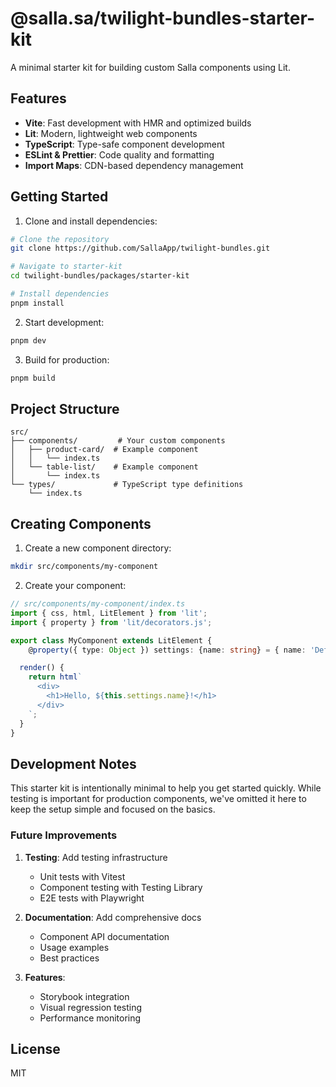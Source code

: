 # @salla.sa/twilight-bundles-starter-kit

A minimal starter kit for building custom Salla components using Lit.

## Features

- **Vite**: Fast development with HMR and optimized builds
- **Lit**: Modern, lightweight web components
- **TypeScript**: Type-safe component development
- **ESLint & Prettier**: Code quality and formatting
- **Import Maps**: CDN-based dependency management

## Getting Started

1. Clone and install dependencies:

```bash
# Clone the repository
git clone https://github.com/SallaApp/twilight-bundles.git

# Navigate to starter-kit
cd twilight-bundles/packages/starter-kit

# Install dependencies
pnpm install
```

2. Start development:

```bash
pnpm dev
```

3. Build for production:

```bash
pnpm build
```

## Project Structure

```
src/
├── components/         # Your custom components
│   ├── product-card/  # Example component
│   │   └── index.ts
│   └── table-list/    # Example component
│       └── index.ts
└── types/             # TypeScript type definitions
    └── index.ts
```

## Creating Components

1. Create a new component directory:

```bash
mkdir src/components/my-component
```

2. Create your component:

```typescript
// src/components/my-component/index.ts
import { css, html, LitElement } from 'lit';
import { property } from 'lit/decorators.js';

export class MyComponent extends LitElement {
    @property({ type: Object }) settings: {name: string} = { name: 'Default Name'};

  render() {
    return html`
      <div>
        <h1>Hello, ${this.settings.name}!</h1>
      </div>
    `;
  }
}
```

## Development Notes

This starter kit is intentionally minimal to help you get started quickly. While testing is important for production components, we've omitted it here to keep the setup simple and focused on the basics.

### Future Improvements

1. **Testing**: Add testing infrastructure
   - Unit tests with Vitest
   - Component testing with Testing Library
   - E2E tests with Playwright

2. **Documentation**: Add comprehensive docs
   - Component API documentation
   - Usage examples
   - Best practices

3. **Features**:
   - Storybook integration
   - Visual regression testing
   - Performance monitoring

## License

MIT
